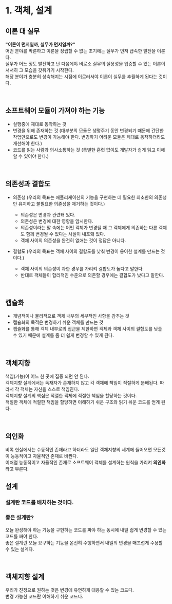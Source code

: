 # 1. 객체, 설계

## 이론 대 실무
**"이론이 먼저일까, 실무가 먼저일까?"**<br>
어떤 분야를 막론하고 이론을 정립할 수 없는 초기에는 실무가 먼저 급속한 발전을 이룬다.<br>
실무가 어느 정도 발전하고 난 다음에야 비로소 실무의 실용성을 입증할 수 있는 이론이 서서히 그 모습을 갖춰가기 시작한다.<br>
해당 분야가 충분히 성숙해지는 시점에 이르러서야 이론이 실무를 추월하게 된다는 것이다.<br>


<br>

## 소프트웨어 모듈이 가져야 하는 기능
- 실행중에 재대로 동작하는 것
- 변경을 위해 존재하는 것 (대부분의 모듈은 생명주기 동안 변경되기 때문에 간단한 작업만으로도 변경이 가능해야 한다. 변경하기 어려운 모듈은 제대로 동작하더라도 개선해야 한다.)
- 코드를 읽는 사람과 의사소통하는 것 (특별한 훈련 없이도 개발자가 쉽게 읽고 이해할 수 있어야 한다.)

<br>

## 의존성과 결합도
- 의존성 (우리의 목표는 애플리케이션의 기능을 구현하는 데 필요한 최소한의 의존성만 유지하고 불필요한 의존성을 제거하는 것이다.)
    - 의존성은 변경과 관련돼 있다.
    - 의존성은 변경에 대한 영향을 암시한다.
    - 의존성이라는 말 속에는 어떤 객체가 변경될 때 그 객체에게 의존하는 다른 객체도 함께 변경될 수 있다는 사실이 내포돼 있다.
    - 객체 사이의 의존성을 완전히 없애는 것이 정답은 아니다. 

- 결합도 (우리의 목표는 객체 사이의 결합도를 낮춰 변경이 용이한 설계를 만드는 것이다.)
    - 객체 사이의 의존성이 과한 경우를 가리켜 결합도가 높다고 말한다.
    - 반대로 객체들이 합리적인 수준으로 의존할 경우에는 결합도가 낮다고 말한다.

<br>

## 캡슐화
- 개념적이나 물리적으로 객체 내부의 세부적인 사항을 감추는 것
- 캡슐화의 목적은 변경하기 쉬운 객체를 만드는 것
- 캡슐화를 통해 객체 내부로의 접근을 제한하면 객체와 객체 사이의 결합도를 낮출 수 있기 때문에 설계를 좀 더 쉽게 변경할 수 있게 된다.

<br>

## 객체지향
책임(기능)이 어느 한 곳에 집중 되면 안 된다.<br>
객체지향 설계에서는 독재자가 존재하지 않고 각 객체에 책임이 적절하게 분배된다. 따라서 각 객체는 자신을 스스로 책임진다.<br>
객체지향 설계의 핵심은 적절한 객체에 적절한 책임을 할당하는 것이다.<br>
적절한 객체에 적절한 책임을 할당하면 이해하기 쉬운 구조와 읽기 쉬운 코드를 얻게 된다.

<br>

## 의인화
비록 현실에서는 수동적인 존재라고 하더라도 일단 객체지향의 세계에 들어오면 모든것이 능동적이고 자율적인 존재로 바뀐다.<br>
이처럼 능동적이고 자율적인 존재로 소프트웨어 객체를 설계하는 원칙을 가리켜 **의인화**라고 부른다.

## 설계
### 설계란 코드를 배치하는 것이다.
### 좋은 설계란?
오늘 완성해야 하는 기능을 구현하는 코드를 짜야 하는 동시에 내일 쉽게 변경할 수 있는 코드를 짜야 한다.<br>
좋은 설계란 오늘 요구하는 기능을 온전히 수행하면서 내일의 변경을 매끄럽게 수용할 수 있는 설계다.<br>

<br>

## 객체지향 설계
우리가 진정으로 원하는 것은 변경에 유연하게 대응할 수 있는 코드다.<br>
변경 가능한 코드란 이해하기 쉬운 코드다.